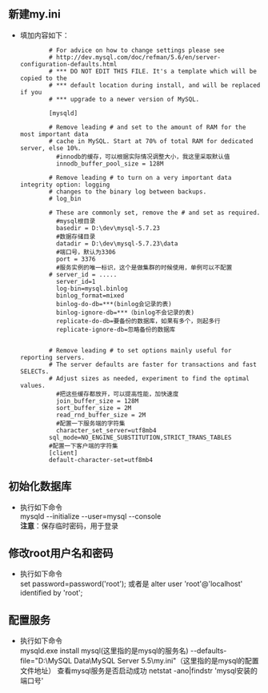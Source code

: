 ## 新建my.ini  
+ 填加内容如下： 
	```
			# For advice on how to change settings please see
			# http://dev.mysql.com/doc/refman/5.6/en/server-configuration-defaults.html
			# *** DO NOT EDIT THIS FILE. It's a template which will be copied to the
			# *** default location during install, and will be replaced if you
			# *** upgrade to a newer version of MySQL.

			[mysqld]

			# Remove leading # and set to the amount of RAM for the most important data
			# cache in MySQL. Start at 70% of total RAM for dedicated server, else 10%.
			  #innodb的缓存，可以根据实际情况调整大小，我这里采取默认值
			  innodb_buffer_pool_size = 128M

			# Remove leading # to turn on a very important data integrity option: logging
			# changes to the binary log between backups.
			# log_bin

			# These are commonly set, remove the # and set as required.
			  #mysql根目录
			  basedir = D:\dev\mysql-5.7.23
			  #数据存储目录
			  datadir = D:\dev\mysql-5.7.23\data
			  #端口号，默认为3306
			  port = 3376
			  #服务实例的唯一标识，这个是做集群的时候使用，单例可以不配置
			# server_id = .....
			  server_id=1
			  log-bin=mysql.binlog
			  binlog_format=mixed
			  binlog-do-db=***(binlog会记录的表)
			  binlog-ignore-db=***（binlog不会记录的表)
			  replicate-do-db=要备份的数据库，如果有多个，则起多行
			  replicate-ignore-db=忽略备份的数据库


			# Remove leading # to set options mainly useful for reporting servers.
			# The server defaults are faster for transactions and fast SELECTs.
			# Adjust sizes as needed, experiment to find the optimal values.
			  #把这些缓存都放开，可以提高性能，加快速度
			  join_buffer_size = 128M
			  sort_buffer_size = 2M
			  read_rnd_buffer_size = 2M 
			  #配置一下服务端的字符集
			  character_set_server=utf8mb4
			sql_mode=NO_ENGINE_SUBSTITUTION,STRICT_TRANS_TABLES 
			#配置一下客户端的字符集
			[client]   
			default-character-set=utf8mb4
	```  

## 初始化数据库  
+ 执行如下命令  
	 mysqld --initialize --user=mysql --console   
  **注意**：保存临时密码，用于登录  
##  修改root用户名和密码  
+ 执行如下命令  
     set password=password('root');
	 或者是
	 alter user 'root'@'localhost' identified by 'root';
	 
## 配置服务
+ 执行如下命令  
	mysqld.exe install mysql(这里指的是mysql的服务名)  --defaults-file="D:\MySQL Data\MySQL Server 5.5\my.ini"（这里指的是mysql的配置文件地址）
	查看mysql服务是否启动成功
	netstat -ano|findstr 'mysql安装的端口号'
